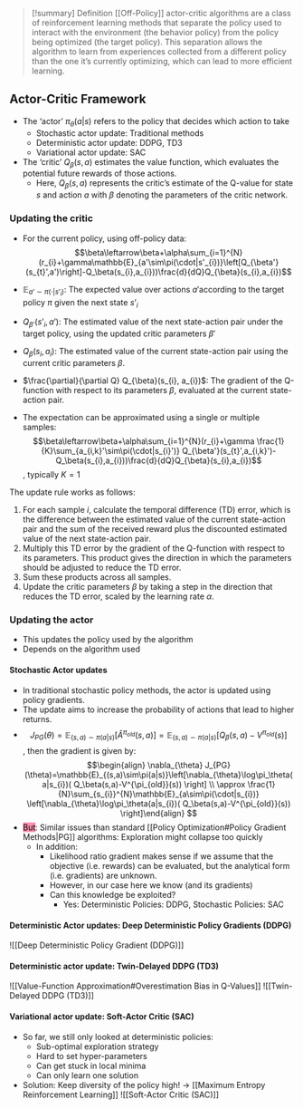 > [!summary] Definition
> [[Off-Policy]] actor-critic algorithms are a class of reinforcement learning methods that separate the policy used to interact with the environment (the behavior policy) from the policy being optimized (the target policy). This separation allows the algorithm to learn from experiences collected from a different policy than the one it’s currently optimizing, which can lead to more efficient learning. 

## Actor-Critic Framework
- The ‘actor’ $\pi_{\theta}(a|s)$ refers to the policy that decides which action to take
	- Stochastic actor update: Traditional methods 
	- Deterministic actor update: DDPG, TD3 
	- Variational actor update: SAC
- The ‘critic’ $Q_{\beta}(s,a)$ estimates the value function, which evaluates the potential future rewards of those actions.
	- Here, $Q_\beta(s, a)$ represents the critic’s estimate of the Q-value for state $s$ and action $a$ with $\beta$ denoting the parameters of the critic network.
### Updating the critic
- For the current policy, using off-policy data:$$\beta\leftarrow\beta+\alpha\sum_{i=1}^{N}(r_{i}+\gamma\mathbb{E}_{a'\sim\pi(\cdot|s'_{i})}\left[Q_{\beta'}(s_{t}',a')\right]-Q_\beta(s_{i},a_{i}))\frac{d}{dQ}Q_{\beta}(s_{i},a_{i})$$
- $\mathbb{E}_{a’ \sim \pi(\cdot|s’_{i})}$: The expected value over actions $a'$according to the target policy $\pi$ given the next state $s’_{i}$
- $Q_{\beta’}(s’_{i}, a’)$: The estimated value of the next state-action pair under the target policy, using the updated critic parameters $\beta'$
- $Q_\beta(s_{i}, a_{i})$: The estimated value of the current state-action pair using the current critic parameters $\beta$.
- $\frac{\partial}{\partial Q} Q_{\beta}(s_{i}, a_{i})$: The gradient of the Q-function with respect to its parameters $\beta$, evaluated at the current state-action pair.

- The expectation can be approximated using a single or multiple samples:$$\beta\leftarrow\beta+\alpha\sum_{i=1}^{N}(r_{i}+\gamma \frac{1}{K}\sum_{a_{i,k}'\sim\pi(\cdot|s_{i}')} Q_{\beta'}(s_{t}',a_{i,k}')-Q_\beta(s_{i},a_{i}))\frac{d}{dQ}Q_{\beta}(s_{i},a_{i})$$, typically $K=1$

The update rule works as follows:
1. For each sample $i$, calculate the temporal difference (TD) error, which is the difference between the estimated value of the current state-action pair and the sum of the received reward plus the discounted estimated value of the next state-action pair.
2. Multiply this TD error by the gradient of the Q-function with respect to its parameters. This product gives the direction in which the parameters should be adjusted to reduce the TD error.
3. Sum these products across all samples.
4. Update the critic parameters $\beta$ by taking a step in the direction that reduces the TD error, scaled by the learning rate $\alpha$.
### Updating the actor
- This updates the policy used by the algorithm
- Depends on the algorithm used
#### Stochastic Actor updates
- In traditional stochastic policy methods, the actor is updated using policy gradients.
- The update aims to increase the probability of actions that lead to higher returns.
- $$J_{PG}(\theta)=\mathbb{E}_{(s,a)\sim\pi(a|s)}\left[\hat A^{\pi_{old}}(s,a) \right]=\mathbb{E}_{(s,a)\sim\pi(a|s)}\left[Q_\beta(s,a)-V^{\pi_{old}}(s) \right]$$, then the gradient is given by:$$\begin{align} \nabla_{\theta} J_{PG}(\theta)=\mathbb{E}_{(s,a)\sim\pi(a|s)}\left[\nabla_{\theta}\log\pi_\theta(a|s_{i})( Q_\beta(s,a)-V^{\pi_{old}}(s)) \right] \\ \approx \frac{1}{N}\sum_{s_{i}}^{N}\mathbb{E}_{a\sim\pi(\cdot|s_{i})} \left[\nabla_{\theta}\log\pi_\theta(a|s_{i})( Q_\beta(s,a)-V^{\pi_{old}}(s)) \right]\end{align} $$
- <mark style="background: #FF5582A6;">But</mark>: Similar issues than standard [[Policy Optimization#Policy Gradient Methods|PG]] algorithms: Exploration might collapse too quickly 
	- In addition:
		- Likelihood ratio gradient makes sense if we assume that the objective (i.e. rewards) can be evaluated, but the analytical form (i.e. gradients) are unknown. 
		- However, in our case here we know (and its gradients)
		- Can this knowledge be exploited? 
			- Yes: Deterministic Policies: DDPG, Stochastic Policies: SAC
#### Deterministic Actor updates: Deep Deterministic Policy Gradients (DDPG)
![[Deep Deterministic Policy Gradient (DDPG)]]
#### Deterministic actor update: Twin-Delayed DDPG (TD3)
![[Value-Function Approximation#Overestimation Bias in Q-Values]]
![[Twin-Delayed DDPG (TD3)]]
#### Variational actor update: Soft-Actor Critic (SAC)
- So far, we still only looked at deterministic policies: 
	- Sub-optimal exploration strategy 
	- Hard to set hyper-parameters 
	- Can get stuck in local minima 
	- Can only learn one solution
- Solution: Keep diversity of the policy high! -> [[Maximum Entropy Reinforcement Learning]]
![[Soft-Actor Critic (SAC)]]